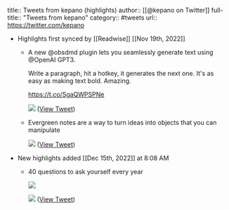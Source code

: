 title:: Tweets from kepano (highlights)
author:: [[@kepano on Twitter]]
full-title:: "Tweets from kepano"
category:: #tweets
url:: https://twitter.com/kepano

- Highlights first synced by [[Readwise]] [[Nov 19th, 2022]]
	- A new @obsdmd plugin lets you seamlessly generate text using @OpenAI GPT3. 
	  
	  Write a paragraph, hit a hotkey, it generates the next one. It's as easy as making text bold. Amazing.
	  
	  https://t.co/SgaQWPSPNe 
	  
	  ![](https://pbs.twimg.com/media/FQkZIdpUcAAbAam.jpg) ([View Tweet](https://twitter.com/kepano/status/1515772098530095104))
	- Evergreen notes are a way to turn ideas into objects that you can manipulate 
	  
	  ![](https://pbs.twimg.com/media/FczVejBacAQn3PQ.jpg) ([View Tweet](https://twitter.com/kepano/status/1570865242233769985))
- New highlights added [[Dec 15th, 2022]] at 8:08 AM
	- 40 questions to ask yourself every year 
	  
	  ![](https://pbs.twimg.com/media/Fj4xyVuVsAA99x5.jpg) 
	  
	  ![](https://pbs.twimg.com/media/Fj4xyVyVsAAOgD0.jpg) ([View Tweet](https://twitter.com/kepano/status/1602773345627348993))